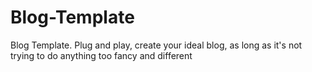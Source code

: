 # Blog-Template
Blog Template. Plug and play, create your ideal blog, as long as it's not trying to do anything too fancy and different
